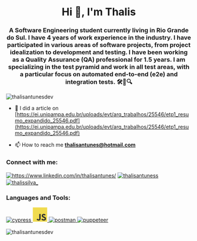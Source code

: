 <h1 align="center">Hi 👋, I'm Thalis</h1>
<h3 align="center">A Software Engineering student currently living in Rio Grande do Sul. I have 4 years of work experience in the industry. I have participated in various areas of software projects, from project idealization to development and testing. I have been working as a Quality Assurance (QA) professional for 1.5 years. I am specializing in the test pyramid and work in all test areas, with a particular focus on automated end-to-end (e2e) and integration tests. 🛠️🧪🔍</h3>

<p align="left"> <img src="https://komarev.com/ghpvc/?username=thalisantunesdev&label=Profile%20views&color=0e75b6&style=flat" alt="thalisantunesdev" /> </p>

- 📝 I did a article on [https://ei.unipampa.edu.br/uploads/evt/arq_trabalhos/25546/etp1_resumo_expandido_25546.pdf](https://ei.unipampa.edu.br/uploads/evt/arq_trabalhos/25546/etp1_resumo_expandido_25546.pdf)

- 📫 How to reach me **thalisantunes@hotmail.com**

<h3 align="left">Connect with me:</h3>
<p align="left">
<a href="https://linkedin.com/in/thalisantunes/" target="blank"><img align="center" src="https://raw.githubusercontent.com/rahuldkjain/github-profile-readme-generator/master/src/images/icons/Social/linked-in-alt.svg" alt="https://www.linkedin.com/in/thalisantunes/" height="30" width="40" /></a>
<a href="https://instagram.com/thalisantuness" target="blank"><img align="center" src="https://raw.githubusercontent.com/rahuldkjain/github-profile-readme-generator/master/src/images/icons/Social/instagram.svg" alt="thalisantuness" height="30" width="40" /></a>
<a href="https://discord.gg/609386249647554561" target="blank"><img align="center" src="https://raw.githubusercontent.com/rahuldkjain/github-profile-readme-generator/master/src/images/icons/Social/discord.svg" alt="thalissilva_" height="30" width="40" /></a>
</p>

<h3 align="left">Languages and Tools:</h3>
<p align="left"> <a href="https://www.cypress.io" target="_blank" rel="noreferrer"> <img src="https://raw.githubusercontent.com/simple-icons/simple-icons/6e46ec1fc23b60c8fd0d2f2ff46db82e16dbd75f/icons/cypress.svg" alt="cypress" width="40" height="40"/> </a> <a href="https://developer.mozilla.org/en-US/docs/Web/JavaScript" target="_blank" rel="noreferrer"> <img src="https://raw.githubusercontent.com/devicons/devicon/master/icons/javascript/javascript-original.svg" alt="javascript" width="40" height="40"/> </a> <a href="https://postman.com" target="_blank" rel="noreferrer"> <img src="https://www.vectorlogo.zone/logos/getpostman/getpostman-icon.svg" alt="postman" width="40" height="40"/> </a> <a href="https://github.com/puppeteer/puppeteer" target="_blank" rel="noreferrer"> <img src="https://www.vectorlogo.zone/logos/pptrdev/pptrdev-official.svg" alt="puppeteer" width="40" height="40"/> </a> </p>

<p><img align="center" src="https://github-readme-stats.vercel.app/api/top-langs?username=thalisantunesdev&show_icons=true&locale=en&layout=compact" alt="thalisantunesdev" /></p>
